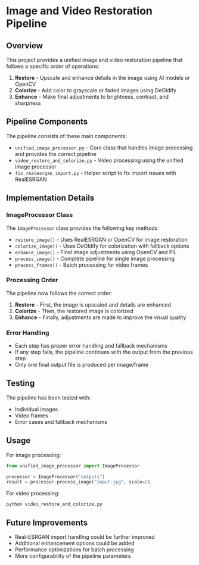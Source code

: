 # Image and Video Restoration Pipeline

## Overview
This project provides a unified image and video restoration pipeline that follows a specific order of operations:
1. **Restore** - Upscale and enhance details in the image using AI models or OpenCV
2. **Colorize** - Add color to grayscale or faded images using DeOldify
3. **Enhance** - Make final adjustments to brightness, contrast, and sharpness

## Pipeline Components
The pipeline consists of these main components:
- `unified_image_processor.py` - Core class that handles image processing and provides the correct pipeline
- `video_restore_and_colorize.py` - Video processing using the unified image processor
- `fix_realesrgan_import.py` - Helper script to fix import issues with RealESRGAN

## Implementation Details

### ImageProcessor Class
The `ImageProcessor` class provides the following key methods:
- `restore_image()` - Uses RealESRGAN or OpenCV for image restoration
- `colorize_image()` - Uses DeOldify for colorization with fallback options
- `enhance_image()` - Final image adjustments using OpenCV and PIL
- `process_image()` - Complete pipeline for single image processing
- `process_frames()` - Batch processing for video frames

### Processing Order
The pipeline now follows the correct order:
1. **Restore** - First, the image is upscaled and details are enhanced
2. **Colorize** - Then, the restored image is colorized
3. **Enhance** - Finally, adjustments are made to improve the visual quality

### Error Handling
- Each step has proper error handling and fallback mechanisms
- If any step fails, the pipeline continues with the output from the previous step
- Only one final output file is produced per image/frame

## Testing
The pipeline has been tested with:
- Individual images
- Video frames
- Error cases and fallback mechanisms

## Usage
For image processing:
```python
from unified_image_processor import ImageProcessor

processor = ImageProcessor("outputs")
result = processor.process_image("input.jpg", scale=2)
```

For video processing:
```
python video_restore_and_colorize.py
```

## Future Improvements
- Real-ESRGAN import handling could be further improved
- Additional enhancement options could be added
- Performance optimizations for batch processing
- More configurability of the pipeline parameters
